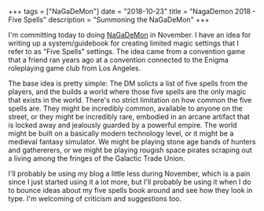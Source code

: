 +++
tags = ["NaGaDeMon"]
date = "2018-10-23"
title = "NagaDemon 2018 - Five Spells"
description = "Summoning the NaGaDeMon"
+++

I'm committing today to doing [NaGaDeMon](https://www.facebook.com/groups/nagademon/) in November. I have an idea for writing up a system/guidebook for creating limited magic settings that I refer to as "Five Spells" settings. The idea came from a convention game that a friend ran years ago at a convention connected to the Enigma roleplaying game club from Los Angeles. 

The base idea is pretty simple: The DM solicts a list of five spells from the players, and the builds a world where those five spells are the only magic that exists in the world. There's no strict limitation on how common the five spells are. They might be incredibly common, available to anyone on the street, or they might be incredibly rare, embodied in an arcane artifact that is locked away and jealously guarded by a powerful empire. The world might be built on a basically modern technology level, or it might be a medieval fantasy simulator. We might be playing stone age bands of hunters and gathererers, or we might be playing rougish space pirates scraping out a living among the fringes of the Galactic Trade Union.

I'll probably be using my blog a little less during November, which is a pain since I just started using it a lot more, but  I'll probably be using it when I do to bounce ideas about my five spells book around and see how they look in type. I'm welcoming of criticism and suggestions too.
